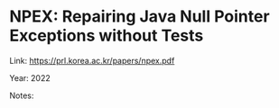 # NPEX: Repairing Java Null Pointer Exceptions without Tests

Link: https://prl.korea.ac.kr/papers/npex.pdf

Year: 2022

Notes: 

